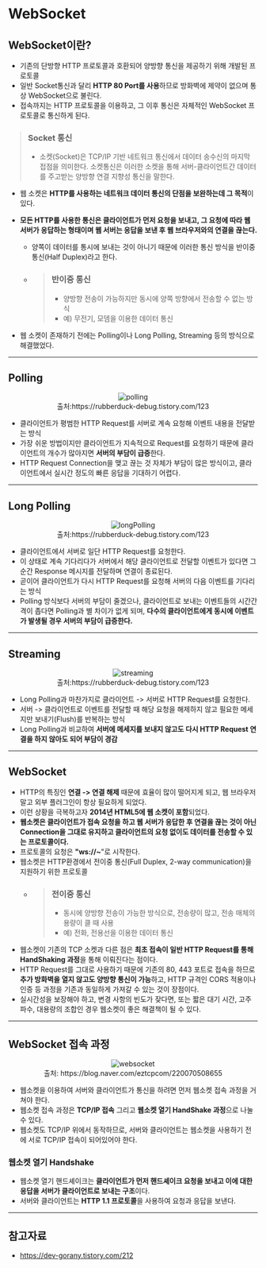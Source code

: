 # WebSocket

## WebSocket이란?

- 기존의 단방향 HTTP 프로토콜과 호환되어 양방향 통신을 제공하기 위해 개발된 프로토콜
- 일반 Socket통신과 달리 **HTTP 80 Port를 사용**하므로 방화벽에 제약이 없으며 통상 WebSocket으로 불린다.
- 접속까지는 HTTP 프로토콜을 이용하고, 그 이후 통신은 자체적인 WebSocket 프로토콜로 통신하게 된다.

> ### Socket 통신
>- 소켓(Socket)은 TCP/IP 기반 네트워크 통신에서 데이터 송수신의 마지막 접점을 의미한다. 소켓통신은 이러한 소켓을 통해 서버-클라이언트간 데이터를 주고받는 양방향 연결 지향성 통신을 말한다.

- 웹 소켓은 **HTTP를 사용하는 네트워크 데이터 통신의 단점을 보완하는데 그 목적**이 있다.
- **모든 HTTP를 사용한 통신은 클라이언트가 먼저 요청을 보내고, 그 요청에 따라 웹 서버가 응답하는 형태이며 웹 서버는 응답을 보낸 후 웹 브라우저와의 연결을 끊는다.**
    - 양쪽이 데이터를 통시에 보내는 것이 아니기 때문에 이러한 통신 방식을 반이중 통신(Half Duplex)라고 한다.
    - > ### 반이중 통신
      > - 양방향 전송이 가능하지만 동시에 양쪽 방향에서 전송할 수 없는 방식
      > - 예) 무전기, 모뎀을 이용한 데이터 통신

- 웹 소켓이 존재하기 전에는 Polling이나 Long Polling, Streaming 등의 방식으로 해결했었다.

---

## Polling

<figure align="center">
<img src="https://user-images.githubusercontent.com/76946536/213354309-9b9f902f-00a3-487b-a489-1bd192b01c4f.gif" alt="polling"/>
<figcaption >출처:https://rubberduck-debug.tistory.com/123</figcaption>
</figure>

- 클라이언트가 평범한 HTTP Request를 서버로 계속 요청해 이벤트 내용을 전달받는 방식
- 가장 쉬운 방법이지만 클라이언트가 지속적으로 Request를 요청하기 때문에 클라이언트의 개수가 많아지면 **서버의 부담이 급증**한다.
- HTTP Request Connection을 맺고 끊는 것 자체가 부담이 많은 방식이고, 클라이언트에서 실시간 정도의 빠른 응답을 기대하기 어렵다.

---

## Long Polling

<figure align="center">
<img src="https://user-images.githubusercontent.com/76946536/213355115-6b6f3c91-99c9-4158-9612-d06922498fd2.gif" alt="longPolling"/>
<figcaption >출처:https://rubberduck-debug.tistory.com/123</figcaption>
</figure>

- 클라이언트에서 서버로 일단 HTTP Request를 요청한다.
- 이 상태로 계속 기다리다가 서버에서 해당 클라이언트로 전달할 이벤트가 있다면 그 순간 Response 메시지를 전달하며 연결이 종료된다.
- 곧이어 클라이언트가 다시 HTTP Request를 요청해 서버의 다음 이벤트를 기다리는 방식
- Polling 방식보다 서버의 부담이 줄겠으나, 클라이언트로 보내는 이벤트들의 시간간격이 좁다면 Polling과 별 차이가 없게 되며, **다수의 클라이언트에게 동시에 이벤트가 발생될 경우 서버의 부담이
  급증한다.**

---

## Streaming

<figure align="center">
<img src="https://user-images.githubusercontent.com/76946536/213355498-35665e16-f85a-4195-9bd4-9e8fbdff5047.gif" alt="streaming"/>
<figcaption >출처:https://rubberduck-debug.tistory.com/123</figcaption>
</figure>

- Long Polling과 마찬가지로 클라이언트 -> 서버로 HTTP Request를 요청한다.
- 서버 -> 클라이언트로 이벤트를 전달할 때 해당 요청을 해제하지 않고 필요한 메세지만 보내기(Flush)를 반복하는 방식
- Long Polling과 비교하여 **서버에 메세지를 보내지 않고도 다시 HTTP Request 연결을 하지 않아도 되어 부담이 경감**

---

## WebSocket

- HTTP의 특징인 **연결 -> 연결 해제** 때문에 효율이 많이 떨어지게 되고, 웹 브라우저말고 외부 플러그인이 항상 필요하게 되었다.
- 이런 상황을 극복하고자 **2014년 HTML5에 웹 소켓이 포함**되었다.
- **웹소켓은 클라이언트가 접속 요청을 하고 웹 서버가 응답한 후 연결을 끊는 것이 아닌 Connection을 그대로 유지하고 클라이언트의 요청 없이도 데이터를 전송할 수 있는 프로토콜이다.**
- 프로토콜의 요청은 **"ws://~**"로 시작한다.
- 웹소켓은 HTTP환경에서 전이중 통신(Full Duplex, 2-way communication)을 지원하기 위한 프로토콜
    - > ### 전이중 통신
      > - 동시에 양방향 전송이 가능한 방식으로, 전송량이 많고, 전송 매체의 용량이 클 때 사용
      > - 예) 전화, 전용선을 이용한 데이터 통신
- 웹소켓이 기존의 TCP 소켓과 다른 점은 **최초 접속이 일반 HTTP Request를 통해 HandShaking 과정**을 통해 이뤄진다는 점이다.
- HTTP Request를 그대로 사용하기 때문에 기존의 80, 443 포트로 접속을 하므로 **추가 방화벽을 열지 않고도 양방향 통신이 가능**하고, HTTP 규격인 CORS 적용이나 인증 등 과정을 기존과
  동일하게 가져갈 수 있는 것이 장점이다.
- 실시간성을 보장해야 하고, 변경 사항의 빈도가 잦다면, 또는 짧은 대기 시간, 고주파수, 대용량의 조합인 경우 웹소켓이 좋은 해결책이 될 수 있다.

---

## WebSocket 접속 과정

<figure align="center">
<img src="https://user-images.githubusercontent.com/76946536/213358552-ea294032-043a-45f7-b7b3-d15b02fb1bff.png" alt="websocket"/>
<figcaption >출처: https://blog.naver.com/eztcpcom/220070508655</figcaption>
</figure>

- 웹소켓을 이용하여 서버와 클라이언트가 통신을 하려면 먼저 웹소켓 접속 과정을 거쳐야 한다.
- 웹소켓 접속 과정은 **TCP/IP 접속** 그리고 **웹소켓 열기 HandShake 과정**으로 나눌 수 있다.
- 웹소켓도 TCP/IP 위에서 동작하므로, 서버와 클라이언트는 웹소켓을 사용하기 전에 서로 TCP/IP 접속이 되어있어야 한다.

### 웹소켓 열기 Handshake

- 웹소켓 열기 핸드셰이크는 **클라이언트가 먼저 핸드셰이크 요청을 보내고 이에 대한 응답을 서버가 클라이언트로 보내는 구조**이다.
- 서버와 클라이언트는 **HTTP 1.1 프로토콜**을 사용하여 요청과 응답을 보낸다.

---

## 참고자료

- https://dev-gorany.tistory.com/212